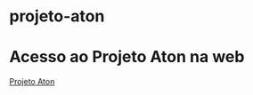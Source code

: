 # projeto-aton

<h1>Acesso ao Projeto Aton na web</h1>
<a href="https://deveverllon.github.io/projeto-aton/">Projeto Aton</a>
